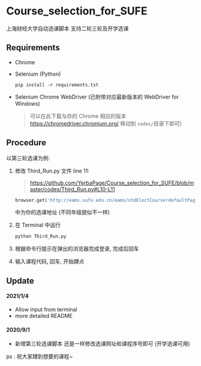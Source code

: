 # Course_selection_for_SUFE
上海财经大学自动选课脚本 支持二轮三轮及开学选课

## Requirements

- Chrome 

- Selenium (Python)

  ```
  pip install -r requirements.txt
  ```

- Selenium Chrome WebDriver (已附带对应最新版本的 WebDriver for Windows)

  > 可以在此下载与你的 Chrome 相应的版本 https://chromedriver.chromium.org/ 移动到 `codes/`目录下即可)

## Procedure

以第三轮选课为例: 

1. 修改 Third_Run.py 文件 line 11: 

   > https://github.com/YerbaPage/Course_selection_for_SUFE/blob/master/codes/Third_Run.py#L10-L11

   ```Python
   browser.get('http://eams.sufe.edu.cn/eams/stdElectCourse!defaultPage.action?electionProfile.id=5385')
   ```

   中为你的选课地址 (不同年级貌似不一样)

2. 在 Terminal 中运行

   ```bash
   python Third_Run.py
   ```

3. 根据命令行提示在弹出的浏览器完成登录, 完成后回车

4. 输入课程代码, 回车, 开始蹲点

## Update 

#### 2021/1/4

- Allow input from terminal 
- more detailed README 

#### 2020/9/1

- 新增第三轮选课脚本 还是一样修改选课网址和课程序号即可 (开学选课可用)

ps : 祝大家蹲到想要的课程~

